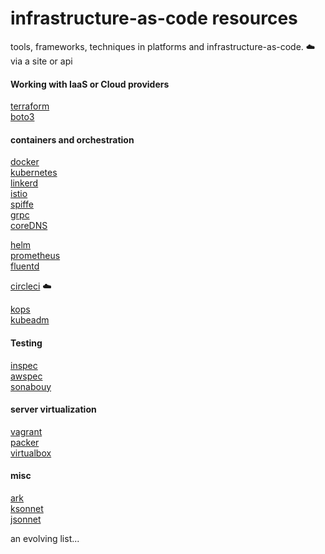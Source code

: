 # infrastructure-as-code resources
tools, frameworks, techniques in platforms and infrastructure-as-code. 
:cloud:  via a site or api

#### Working with IaaS or Cloud providers

[terraform](https://www.terraform.io)  
[boto3](https://boto3.readthedocs.io/en/latest/)  

#### containers and orchestration

[docker](https://docs.docker.com)  
[kubernetes](https://kubernetes.io)  
[linkerd](https://linkerd.io)  
[istio](https://github.com/istio/istio)  
[spiffe](https://spiffe.io)  
[grpc](https://grpc.io)  
[coreDNS](https://coredns.io)  

[helm](https://helm.sh)  
[prometheus](https://prometheus.io)  
[fluentd](https://www.fluentd.org)  

[circleci](https://circleci.com)  :cloud:  

[kops](https://github.com/kubernetes/kops)  
[kubeadm](https://kubernetes.io/docs/setup/independent/create-cluster-kubeadm/)  

#### Testing

[inspec](https://www.inspec.io)  
[awspec](https://github.com/k1LoW/awspec)  
[sonabouy](https://github.com/heptio/sonobuoy)  

#### server virtualization

[vagrant](https://www.vagrantup.com)  
[packer](https://www.packer.io)  
[virtualbox](https://www.virtualbox.org)  

#### misc

[ark](https://github.com/heptio/ark)  
[ksonnet](http://ksonnet.heptio.com)  
[jsonnet](http://jsonnet.org)  


an evolving list...